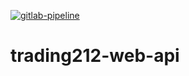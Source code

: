 <a href="https://gitlab.com/meister245/trading212-web-api/-/commits/main/">![gitlab-pipeline](https://gitlab.com/meister245/trading212-web-api/badges/main/pipeline.svg)</a>

# trading212-web-api